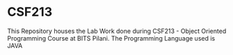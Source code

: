 # CSF213

This Repository houses the Lab Work done during CSF213 - Object Oriented Programming Course at BITS Pilani.
The Programming Language used is JAVA
